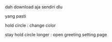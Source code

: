 dah download aja sendiri dlu


yang pasti

hold circle : change color

stay hold circle longer : open greeting setting page
